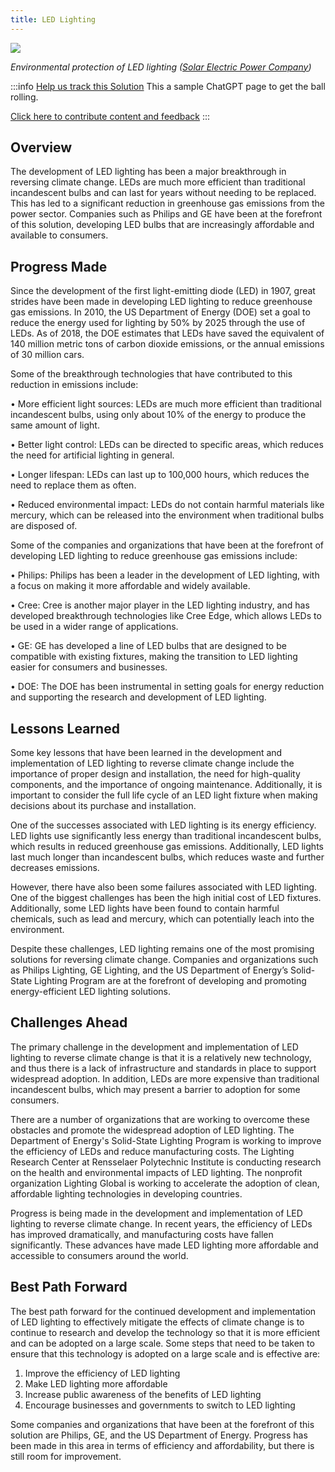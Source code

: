 ```yaml
---
title: LED Lighting
---
```

![](/../static/img/led-lighting.jpg)

*Environmental protection of LED lighting ([Solar Electric Power Company](https://www.sepco-solarlighting.com/blog/the-advantages-of-led-lights-for-the-environment))*

:::info [Help us track this Solution](contribute)
This a sample ChatGPT page to get the ball rolling.

[Click here to contribute content and feedback](contribute)
:::

## Overview

The development of LED lighting has been a major breakthrough in reversing climate change. LEDs are much more efficient than traditional incandescent bulbs and can last for years without needing to be replaced. This has led to a significant reduction in greenhouse gas emissions from the power sector. Companies such as Philips and GE have been at the forefront of this solution, developing LED bulbs that are increasingly affordable and available to consumers.

## Progress Made

Since the development of the first light-emitting diode (LED) in 1907, great strides have been made in developing LED lighting to reduce greenhouse gas emissions. In 2010, the US Department of Energy (DOE) set a goal to reduce the energy used for lighting by 50% by 2025 through the use of LEDs. As of 2018, the DOE estimates that LEDs have saved the equivalent of 140 million metric tons of carbon dioxide emissions, or the annual emissions of 30 million cars.

Some of the breakthrough technologies that have contributed to this reduction in emissions include:

• More efficient light sources: LEDs are much more efficient than traditional incandescent bulbs, using only about 10% of the energy to produce the same amount of light.

• Better light control: LEDs can be directed to specific areas, which reduces the need for artificial lighting in general.

• Longer lifespan: LEDs can last up to 100,000 hours, which reduces the need to replace them as often.

• Reduced environmental impact: LEDs do not contain harmful materials like mercury, which can be released into the environment when traditional bulbs are disposed of.

Some of the companies and organizations that have been at the forefront of developing LED lighting to reduce greenhouse gas emissions include:

• Philips: Philips has been a leader in the development of LED lighting, with a focus on making it more affordable and widely available.

• Cree: Cree is another major player in the LED lighting industry, and has developed breakthrough technologies like Cree Edge, which allows LEDs to be used in a wider range of applications.

• GE: GE has developed a line of LED bulbs that are designed to be compatible with existing fixtures, making the transition to LED lighting easier for consumers and businesses.

• DOE: The DOE has been instrumental in setting goals for energy reduction and supporting the research and development of LED lighting.

## Lessons Learned

Some key lessons that have been learned in the development and implementation of LED lighting to reverse climate change include the importance of proper design and installation, the need for high-quality components, and the importance of ongoing maintenance. Additionally, it is important to consider the full life cycle of an LED light fixture when making decisions about its purchase and installation.

One of the successes associated with LED lighting is its energy efficiency. LED lights use significantly less energy than traditional incandescent bulbs, which results in reduced greenhouse gas emissions. Additionally, LED lights last much longer than incandescent bulbs, which reduces waste and further decreases emissions.

However, there have also been some failures associated with LED lighting. One of the biggest challenges has been the high initial cost of LED fixtures. Additionally, some LED lights have been found to contain harmful chemicals, such as lead and mercury, which can potentially leach into the environment.

Despite these challenges, LED lighting remains one of the most promising solutions for reversing climate change. Companies and organizations such as Philips Lighting, GE Lighting, and the US Department of Energy’s Solid-State Lighting Program are at the forefront of developing and promoting energy-efficient LED lighting solutions.

## Challenges Ahead

The primary challenge in the development and implementation of LED lighting to reverse climate change is that it is a relatively new technology, and thus there is a lack of infrastructure and standards in place to support widespread adoption. In addition, LEDs are more expensive than traditional incandescent bulbs, which may present a barrier to adoption for some consumers.

There are a number of organizations that are working to overcome these obstacles and promote the widespread adoption of LED lighting. The Department of Energy's Solid-State Lighting Program is working to improve the efficiency of LEDs and reduce manufacturing costs. The Lighting Research Center at Rensselaer Polytechnic Institute is conducting research on the health and environmental impacts of LED lighting. The nonprofit organization Lighting Global is working to accelerate the adoption of clean, affordable lighting technologies in developing countries.

Progress is being made in the development and implementation of LED lighting to reverse climate change. In recent years, the efficiency of LEDs has improved dramatically, and manufacturing costs have fallen significantly. These advances have made LED lighting more affordable and accessible to consumers around the world.

## Best Path Forward

The best path forward for the continued development and implementation of LED lighting to effectively mitigate the effects of climate change is to continue to research and develop the technology so that it is more efficient and can be adopted on a large scale. Some steps that need to be taken to ensure that this technology is adopted on a large scale and is effective are:

1. Improve the efficiency of LED lighting
2. Make LED lighting more affordable
3. Increase public awareness of the benefits of LED lighting
4. Encourage businesses and governments to switch to LED lighting

Some companies and organizations that have been at the forefront of this solution are Philips, GE, and the US Department of Energy. Progress has been made in this area in terms of efficiency and affordability, but there is still room for improvement.